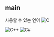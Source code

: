 ## main

사용할 수 있는 언어
<img src="https://img.shields.io/badge/C-A8B9CC?style=flat-square&logo=c&logoColor=white" alt="C">

<img src="https://img.shields.io/badge/C%2B%2B-00599C?style=flat-square&logo=c%2B%2B&logoColor=white" alt="C++">

<img src="https://img.shields.io/badge/C%23-239120?style=flat-square&logo=csharp&logoColor=white" alt="C#">

<!--
**saseolim/saseolim** is a ✨ _special_ ✨ repository because its `README.md` (this file) appears on your GitHub profile.

Here are some ideas to get you started:

- 🔭 I’m currently working on ...
- 🌱 I’m currently learning ...
- 👯 I’m looking to collaborate on ...
- 🤔 I’m looking for help with ...
- 💬 Ask me about ...
- 📫 How to reach me: ...
- 😄 Pronouns: ...
- ⚡ Fun fact: ...
-->
